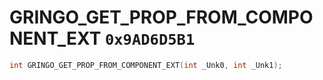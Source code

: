 # GRINGO_GET_PROP_FROM_COMPONENT_EXT `0x9AD6D5B1`

```cpp
int GRINGO_GET_PROP_FROM_COMPONENT_EXT(int _Unk0, int _Unk1);
```